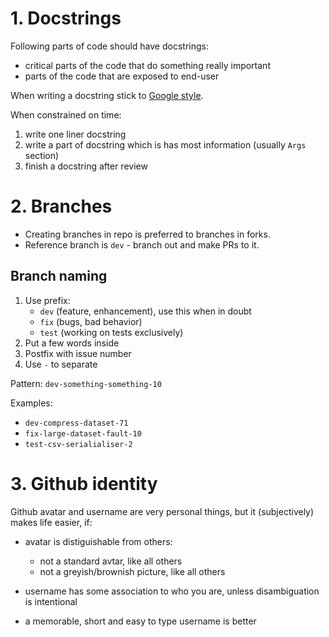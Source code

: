 # 1. Docstrings

Following parts of code should have docstrings:
- critical parts of the code that do something really important
- parts of the code that are exposed to end-user

When writing a docstring stick to [Google style](https://google.github.io/styleguide/pyguide.html#Comments).

When constrained on time:
1. write one liner docstring
2. write a part of docstring which is has most information (usually `Args` section)
3. finish a docstring after review

# 2. Branches

- Creating branches in repo is preferred to branches in forks.
- Reference branch  is `dev` - branch out and make PRs to it. 

## Branch naming

1. Use prefix:
   - `dev` (feature, enhancement), use this when in doubt
   - `fix` (bugs, bad behavior)
   - `test` (working on tests exclusively)   
2. Put a few words inside 
3. Postfix with issue number 
4. Use `-` to separate 

Pattern: ```dev-something-something-10```

Examples:

- ```dev-compress-dataset-71```
- ```fix-large-dataset-fault-10```
- ```test-csv-serialialiser-2```

# 3. Github identity 

Github avatar and username are very personal things, 
but it (subjectively) makes life easier, if:

- avatar is distiguishable from others:
  - not a standard avtar, like all others
  - not a greyish/brownish picture, like all others
  
- username has some association to who you are, unless disambiguation is intentional

- a memorable, short and easy to type username is better  
  
